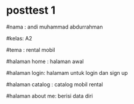 # posttest 1
#nama : andi muhammad abdurrahman

#kelas: A2

#tema : rental mobil

#halaman home : halaman awal

#halaman login: halamam untuk login dan sign up

#halaman catalog : catalog mobil rental

#halaman about me: berisi data diri 
